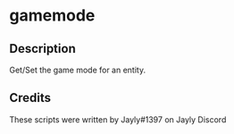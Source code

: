 # gamemode

## Description

Get/Set the game mode for an entity.

## Credits

These scripts were written by Jayly#1397 on Jayly Discord
